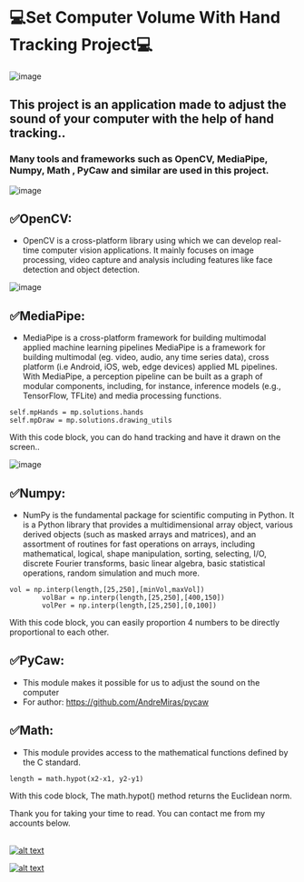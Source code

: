 # :computer:Set Computer Volume With Hand Tracking Project:computer:
![image](https://user-images.githubusercontent.com/55557233/143551219-74cf6ecb-6809-49d7-8119-5462f3b2c1ec.png)

## This project is an application made to adjust the sound of your computer with the help of hand tracking..

### Many tools and frameworks such as OpenCV, MediaPipe, Numpy, Math , PyCaw and similar are used in this project.

 ![image](https://user-images.githubusercontent.com/55557233/143552725-16757aef-11a3-4470-8a39-ba6b1302868f.png)

## :white_check_mark:**OpenCV:**
 - OpenCV is a cross-platform library using which we can develop real-time computer vision applications. It mainly focuses on image processing, video capture and analysis including features like face detection and object detection.
 
 ![image](https://user-images.githubusercontent.com/55557233/143553101-38aebf2b-363c-4321-a37e-ce843878fa4d.png)

## :white_check_mark:**MediaPipe:**
- MediaPipe is a cross-platform framework for building multimodal applied machine learning pipelines
MediaPipe is a framework for building multimodal (eg. video, audio, any time series data), cross platform (i.e Android, iOS, web, edge devices) applied ML pipelines. With MediaPipe, a perception pipeline can be built as a graph of modular components, including, for instance, inference models (e.g., TensorFlow, TFLite) and media processing functions.
```
self.mpHands = mp.solutions.hands
self.mpDraw = mp.solutions.drawing_utils
```
With this code block, you can do hand tracking and have it drawn on the screen..

![image](https://user-images.githubusercontent.com/55557233/143553382-407c9754-edba-456d-aa34-47daf385a14d.png)

## :white_check_mark:**Numpy:**
- NumPy is the fundamental package for scientific computing in Python. It is a Python library that provides a multidimensional array object, various derived objects (such as masked arrays and matrices), and an assortment of routines for fast operations on arrays, including mathematical, logical, shape manipulation, sorting, selecting, I/O, discrete Fourier transforms, basic linear algebra, basic statistical operations, random simulation and much more.
```
vol = np.interp(length,[25,250],[minVol,maxVol])
        volBar = np.interp(length,[25,250],[400,150])
        volPer = np.interp(length,[25,250],[0,100])
```
With this code block, you can easily proportion 4 numbers to be directly proportional to each other.

## :white_check_mark:**PyCaw:**
- This module makes it possible for us to adjust the sound on the computer
- For author: https://github.com/AndreMiras/pycaw

## :white_check_mark:**Math:**
- This module provides access to the mathematical functions defined by the C standard.
```
length = math.hypot(x2-x1, y2-y1)
```
With this code block, The math.hypot() method returns the Euclidean norm.



Thank you for taking your time to read. You can contact me from my accounts below.<br>
<br>

<a href="https://github.com/cihanicelliler" target="_blank">

![alt text](https://img.shields.io/badge/GitHub-100000?style=for-the-badge&logo=github&logoColor=white)

</a>
<a href="https://www.linkedin.com/in/cihan-icelliler/" target="_blank">

![alt text](https://img.shields.io/badge/LinkedIn-0077B5?style=for-the-badge&logo=linkedin&logoColor=white)

</a>
